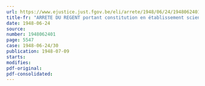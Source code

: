 ```yaml
---
url: https://www.ejustice.just.fgov.be/eli/arrete/1948/06/24/1948062401/justel
title-fr: "ARRETE DU REGENT portant constitution en établissement scientifique [de l'Institut royal du Patrimoine artistique] <modifié par AR 17-08-1957>"
date: 1948-06-24
source:
number: 1948062401
page: 5547
case: 1948-06-24/30
publication: 1948-07-09
starts:
modifies:
pdf-original:
pdf-consolidated:
---
```



